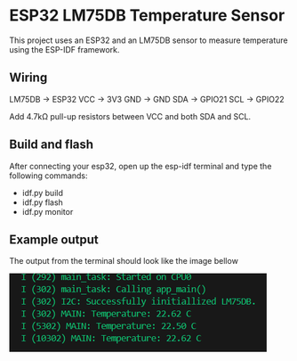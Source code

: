 # ESP32 LM75DB Temperature Sensor

This project uses an ESP32 and an LM75DB sensor to measure temperature using the ESP-IDF framework.

## Wiring
LM75DB → ESP32
VCC → 3V3
GND → GND
SDA → GPIO21
SCL → GPIO22

Add 4.7kΩ pull-up resistors between VCC and both SDA and SCL.

## Build and flash
After connecting your esp32, open up the esp-idf terminal and type the following commands:

- idf.py build
- idf.py flash
- idf.py monitor

## Example output
The output from the terminal should look like the image bellow

![Terminal](image/terminal.png)
